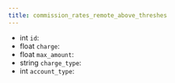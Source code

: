 ```yaml
---
title: commission_rates_remote_above_threshes  
---
```


- int `id`:
- float `charge`:
- float `max_amount`:
- string `charge_type`:
- int `account_type`:
